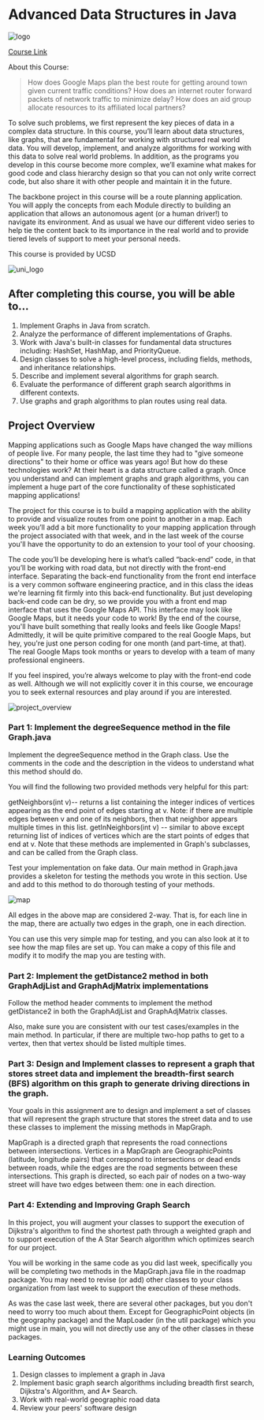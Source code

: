 #  Advanced Data Structures in Java

![logo](logo.jpg)

[Course Link](https://www.coursera.org/learn/advanced-data-structures?specialization=java-object-oriented)

About this Course:
>How does Google Maps plan the best route for getting around town given current traffic conditions?  How does an internet router forward packets of network traffic to minimize delay?  How does an aid group allocate resources to its affiliated local partners?

To solve such problems, we first represent the key pieces of data in a complex data structure. In this course, you’ll learn about data structures, like graphs, that are fundamental for working with structured real world data.  You will develop, implement, and analyze algorithms for working with this data to solve real world problems.   In addition, as the programs you develop in this course become more complex, we’ll examine what makes for good code and class hierarchy design so that you can not only write correct code, but also share it with other people and maintain it in the future.

The backbone project in this course will be a route planning application.  You will apply the concepts from each Module directly to building an application that allows an autonomous agent (or a human driver!) to navigate its environment.  And as usual we have our different video series to help tie the content back to its importance in the real world and to provide tiered levels of support to meet your personal needs.


This course is provided by UCSD

![uni_logo](ucsd.png)


## After completing this course, you will be able to...
1. Implement Graphs in Java from scratch.
2. Analyze the performance of different implementations of Graphs.
3. Work with Java's built-in classes for fundamental data structures including: HashSet, HashMap, and PriorityQueue.
4. Design classes to solve a high-level process, including fields, methods, and inheritance relationships.
5. Describe and implement several algorithms for graph search.
6. Evaluate the performance of different graph search algorithms in different contexts.
7. Use graphs and graph algorithms to plan routes using real data.


## Project Overview
Mapping applications such as Google Maps have changed the way millions of people live. For many people, the last time they had to "give someone directions" to their home or office was years ago! But how do these technologies work? At their heart is a data structure called a graph. Once you understand and can implement graphs and graph algorithms, you can implement a huge part of the core functionality of these sophisticated mapping applications!

The project for this course is to build a mapping application with the ability to provide and visualize routes from one point to another in a map. Each week you’ll add a bit more functionality to your mapping application through the project associated with that week, and in the last week of the course you'll have the opportunity to do an extension to your tool of your choosing.

The code you’ll be developing here is what’s called “back-end” code, in that you’ll be working with road data, but not directly with the front-end interface. Separating the back-end functionality from the front end interface is a very common software engineering practice, and in this class the ideas we're learning fit firmly into this back-end functionality. But just developing back-end code can be dry, so we provide you with a front end map interface that uses the Google Maps API. This interface may look like Google Maps, but it needs your code to work! By the end of the course, you'll have built something that really looks and feels like Google Maps! Admittedly, it will be quite primitive compared to the real Google Maps, but hey, you're just one person coding for one month (and part-time, at that). The real Google Maps took months or years to develop with a team of many professional engineers.

If you feel inspired, you’re always welcome to play with the front-end code as well. Although we will not explicitly cover it in this course, we encourage you to seek external resources and play around if you are interested.

![project_overview](project2.png)

### Part 1: Implement the degreeSequence method in the file Graph.java
Implement the degreeSequence method in the Graph class. Use the comments in the code and the description in the videos to understand what this method should do.

You will find the following two provided methods very helpful for this part:

getNeighbors(int v)-- returns a list containing the integer indices of vertices appearing as the end point of edges starting at v. Note: if there are multiple edges between v and one of its neighbors, then that neighbor appears multiple times in this list.
getInNeighbors(int v) -- similar to above except returning list of indices of vertices which are the start points of edges that end at v.
Note that these methods are implemented in Graph's subclasses, and can be called from the Graph class.

Test your implementation on fake data. Our main method in Graph.java provides a skeleton for testing the methods you wrote in this section. Use and add to this method to do thorough testing of your methods.

![map](map.png)

All edges in the above map are considered 2-way. That is, for each line in the map, there are actually two edges in the graph, one in each direction.

You can use this very simple map for testing, and you can also look at it to see how the map files are set up. You can make a copy of this file and modify it to modify the map you are testing with.

### Part 2: Implement the getDistance2 method in both GraphAdjList and GraphAdjMatrix implementations
Follow the method header comments to implement the method getDistance2 in both the GraphAdjList and GraphAdjMatrix classes.

Also, make sure you are consistent with our test cases/examples in the main method. In particular, if there are multiple two-hop paths to get to a vertex, then that vertex should be listed multiple times.

### Part 3: Design and Implement classes to represent a graph that stores street data and implement the breadth-first search (BFS) algorithm on this graph to generate driving directions in the graph.
Your goals in this assignment are to design and implement a set of classes that will represent the graph structure that stores the street data and to use these classes to implement the missing methods in MapGraph.

MapGraph is a directed graph that represents the road connections between intersections. Vertices in a MapGraph are GeographicPoints (latitude, longitude pairs) that correspond to intersections or dead ends between roads, while the edges are the road segments between these intersections. This graph is directed, so each pair of nodes on a two-way street will have two edges between them: one in each direction.


### Part 4: Extending and Improving Graph Search
In this project, you will augment your classes to support the execution of Dijkstra's algorithm to find the shortest path through a weighted graph and to support execution of the A Star Search algorithm which optimizes search for our project.

You will be working in the same code as you did last week, specifically you will be completing two methods in the MapGraph.java file in the roadmap package. You may need to revise (or add) other classes to your class organization from last week to support the execution of these methods.

As was the case last week, there are several other packages, but you don't need to worry too much about them. Except for GeographicPoint objects (in the geography package) and the MapLoader (in the util package) which you might use in main, you will not directly use any of the other classes in these packages.


### Learning Outcomes

1. Design classes to implement a graph in Java
2. Implement basic graph search algorithms including breadth first search, Dijkstra's Algorithm, and A* Search.
3. Work with real-world geographic road data
4. Review your peers' software design
